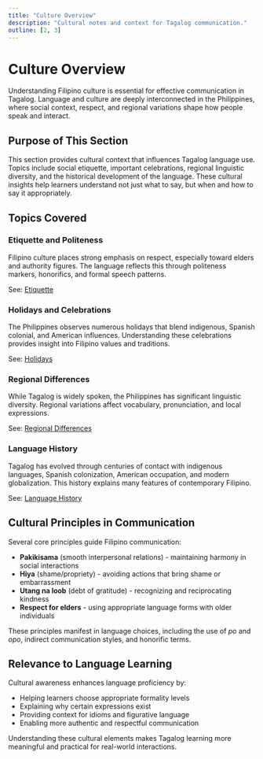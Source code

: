 ```yaml
---
title: "Culture Overview"
description: "Cultural notes and context for Tagalog communication."
outline: [2, 3]
---
```


# Culture Overview

Understanding Filipino culture is essential for effective communication in Tagalog. Language and culture are deeply interconnected in the Philippines, where social context, respect, and regional variations shape how people speak and interact.

## Purpose of This Section

This section provides cultural context that influences Tagalog language use. Topics include social etiquette, important celebrations, regional linguistic diversity, and the historical development of the language. These cultural insights help learners understand not just what to say, but when and how to say it appropriately.

## Topics Covered

### Etiquette and Politeness

Filipino culture places strong emphasis on respect, especially toward elders and authority figures. The language reflects this through politeness markers, honorifics, and formal speech patterns.

See: [Etiquette](./etiquette.md)

### Holidays and Celebrations

The Philippines observes numerous holidays that blend indigenous, Spanish colonial, and American influences. Understanding these celebrations provides insight into Filipino values and traditions.

See: [Holidays](./holidays.md)

### Regional Differences

While Tagalog is widely spoken, the Philippines has significant linguistic diversity. Regional variations affect vocabulary, pronunciation, and local expressions.

See: [Regional Differences](./regional-differences.md)

### Language History

Tagalog has evolved through centuries of contact with indigenous languages, Spanish colonization, American occupation, and modern globalization. This history explains many features of contemporary Filipino.

See: [Language History](./language-history.md)

## Cultural Principles in Communication

Several core principles guide Filipino communication:

- **Pakikisama** (smooth interpersonal relations) - maintaining harmony in social interactions
- **Hiya** (shame/propriety) - avoiding actions that bring shame or embarrassment
- **Utang na loob** (debt of gratitude) - recognizing and reciprocating kindness
- **Respect for elders** - using appropriate language forms with older individuals

These principles manifest in language choices, including the use of *po* and *opo*, indirect communication styles, and honorific terms.

## Relevance to Language Learning

Cultural awareness enhances language proficiency by:

- Helping learners choose appropriate formality levels
- Explaining why certain expressions exist
- Providing context for idioms and figurative language
- Enabling more authentic and respectful communication

Understanding these cultural elements makes Tagalog learning more meaningful and practical for real-world interactions.
